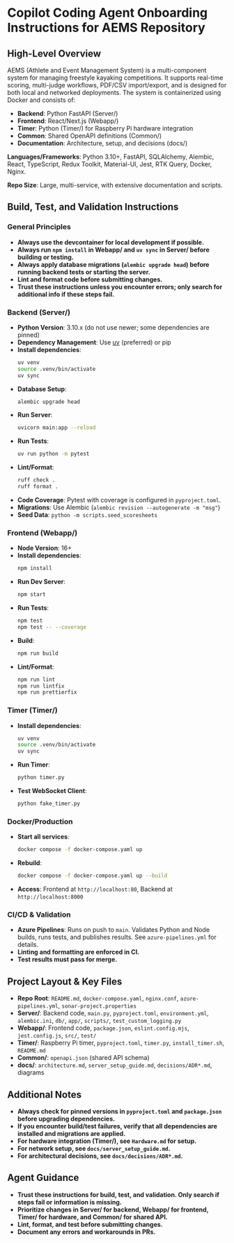 # Copilot Coding Agent Onboarding Instructions for AEMS Repository

## High-Level Overview

AEMS (Athlete and Event Management System) is a multi-component system for managing freestyle kayaking competitions. It supports real-time scoring, multi-judge workflows, PDF/CSV import/export, and is designed for both local and networked deployments. The system is containerized using Docker and consists of:

- **Backend**: Python FastAPI (Server/)
- **Frontend**: React/Next.js (Webapp/)
- **Timer**: Python (Timer/) for Raspberry Pi hardware integration
- **Common**: Shared OpenAPI definitions (Common/)
- **Documentation**: Architecture, setup, and decisions (docs/)

**Languages/Frameworks**: Python 3.10+, FastAPI, SQLAlchemy, Alembic, React, TypeScript, Redux Toolkit, Material-UI, Jest, RTK Query, Docker, Nginx.

**Repo Size**: Large, multi-service, with extensive documentation and scripts.

## Build, Test, and Validation Instructions

### General Principles

- **Always use the devcontainer for local development if possible.**
- **Always run `npm install` in Webapp/ and `uv sync` in Server/ before building or testing.**
- **Always apply database migrations (`alembic upgrade head`) before running backend tests or starting the server.**
- **Lint and format code before submitting changes.**
- **Trust these instructions unless you encounter errors; only search for additional info if these steps fail.**

### Backend (Server/)

- **Python Version**: 3.10.x (do not use newer; some dependencies are pinned)
- **Dependency Management**: Use [uv](https://docs.astral.sh/uv/) (preferred) or pip
- **Install dependencies**:
  ```bash
  uv venv
  source .venv/bin/activate
  uv sync
  ```
- **Database Setup**:
  ```bash
  alembic upgrade head
  ```
- **Run Server**:
  ```bash
  uvicorn main:app --reload
  ```
- **Run Tests**:
  ```bash
  uv run python -m pytest
  ```
- **Lint/Format**:
  ```bash
  ruff check .
  ruff format .
  ```
- **Code Coverage**: Pytest with coverage is configured in `pyproject.toml`.
- **Migrations**: Use Alembic (`alembic revision --autogenerate -m "msg"`)
- **Seed Data**: `python -m scripts.seed_scoresheets`

### Frontend (Webapp/)

- **Node Version**: 16+
- **Install dependencies**:
  ```bash
  npm install
  ```
- **Run Dev Server**:
  ```bash
  npm start
  ```
- **Run Tests**:
  ```bash
  npm test
  npm test -- --coverage
  ```
- **Build**:
  ```bash
  npm run build
  ```
- **Lint/Format**:
  ```bash
  npm run lint
  npm run lintfix
  npm run prettierfix
  ```

### Timer (Timer/)

- **Install dependencies**:
  ```bash
  uv venv
  source .venv/bin/activate
  uv sync
  ```
- **Run Timer**:
  ```bash
  python timer.py
  ```
- **Test WebSocket Client**:
  ```bash
  python fake_timer.py
  ```

### Docker/Production

- **Start all services**:
  ```bash
  docker compose -f docker-compose.yaml up
  ```
- **Rebuild**:
  ```bash
  docker compose -f docker-compose.yaml up --build
  ```
- **Access**: Frontend at `http://localhost:80`, Backend at `http://localhost:8000`

### CI/CD & Validation

- **Azure Pipelines**: Runs on push to `main`. Validates Python and Node builds, runs tests, and publishes results. See `azure-pipelines.yml` for details.
- **Linting and formatting are enforced in CI.**
- **Test results must pass for merge.**

## Project Layout & Key Files

- **Repo Root**: `README.md`, `docker-compose.yaml`, `nginx.conf`, `azure-pipelines.yml`, `sonar-project.properties`
- **Server/**: Backend code, `main.py`, `pyproject.toml`, `environment.yml`, `alembic.ini`, `db/`, `app/`, `scripts/`, `test_custom_logging.py`
- **Webapp/**: Frontend code, `package.json`, `eslint.config.mjs`, `jest.config.js`, `src/`, `test/`
- **Timer/**: Raspberry Pi timer, `pyproject.toml`, `timer.py`, `install_timer.sh`, `README.md`
- **Common/**: `openapi.json` (shared API schema)
- **docs/**: `architecture.md`, `server_setup_guide.md`, `decisions/ADR*.md`, diagrams

## Additional Notes

- **Always check for pinned versions in `pyproject.toml` and `package.json` before upgrading dependencies.**
- **If you encounter build/test failures, verify that all dependencies are installed and migrations are applied.**
- **For hardware integration (Timer/), see `Hardware.md` for setup.**
- **For network setup, see `docs/server_setup_guide.md`.**
- **For architectural decisions, see `docs/decisions/ADR*.md`.**

## Agent Guidance

- **Trust these instructions for build, test, and validation. Only search if steps fail or information is missing.**
- **Prioritize changes in Server/ for backend, Webapp/ for frontend, Timer/ for hardware, and Common/ for shared API.**
- **Lint, format, and test before submitting changes.**
- **Document any errors and workarounds in PRs.**
